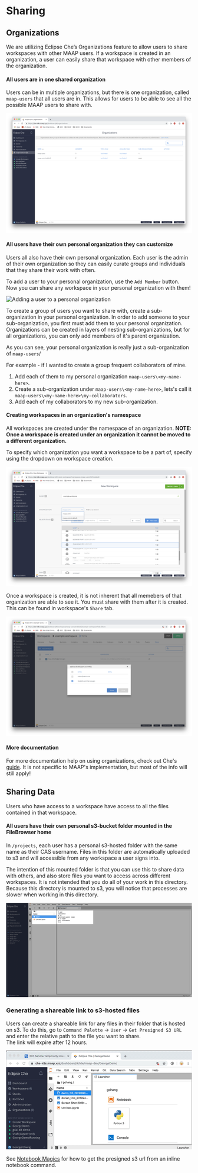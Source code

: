 # Sharing

## Organizations

We are utilizing Eclipse Che’s Organizations feature to allow users to share workspaces 
with other MAAP users. If a workspace is created in an organization, a user can easily
share that workspace with other members of the organization. 

#### All users are in one shared organization

Users can be in multiple organizations, but there is one organization, called `maap-users` that
all users are in. This allows for users to be able to see all the possible MAAP users to
share with.

![User's organizations](./images/my_orgs.png)

#### All users have their own personal organization they can customize

Users all also have their own personal organization. Each user is the admin of their
own organization so they can easily curate groups and individuals that they share their
work with often. 

To add a user to your personal organization, use the `Add Member` button. Now you can share
any workspace in your personal organization with them!

![Adding a user to a personal organization](https://raw.github.com/MAAP-Project/maap-jupyter-ide/master/user_guides/images/add_user_to_my_org.png)

To create a group of users you want to share with, create a sub-organization in your
personal organization. In order to add someone to your sub-organization, you first must
add them to your personal organization. Organizations can be created in layers of
nesting sub-organizations, but for all organizations, you can only add members of
it's parent organization.

As you can see, your personal organization is really just a sub-organization of 
`maap-users`/

For example - if I wanted to create a group frequent collaborators of mine. 
1. Add each of them to my personal organization `maap-users\<my-name-here>`.
2. Create a sub-organization under `maap-users\<my-name-here>`, lets's call it
`maap-users\<my-name-here>\my-collaborators`.
3. Add each of my collaborators to my new sub-organization.


#### Creating workspaces in an organization's namespace

All workspaces are created under the namespace of an organization.
**NOTE: Once a workspace is created under an organization it cannot be moved to a 
different organization.**

To specify which organization you want a workspace to be a part of, specify using the
dropdown on workspace creation.

![Select organization in workspace creation](./images/create_workspace_in_org.png)

Once a workspace is created, it is not inherent that all memebers of that organization
are able to see it. You must share with them after it is created. This can be found in
workspace's `Share` tab.

![Share workspace with organization members](./images/share_my_workspace.png)


#### More documentation
For more documentation help on using organizations, check out Che's 
[guide](https://www.eclipse.org/che/docs/che-6/organizations.html). It is not specific
to MAAP's implementation, but most of the info will still apply!

## Sharing Data

Users who have access to a workspace have access to all the files contained in that workspace.

#### All users have their own personal s3-bucket folder mounted in the FileBrowser home

In `/projects`, each user has a personal s3-hosted folder with the same name as their CAS username.  Files in this 
folder are automatically uploaded to s3 and will accessible from any workspace a user signs into.

The intention of this mounted folder is that you can use this to share data with others, and also store files you
want to access across different workspaces. It is not intended that you do all of your work in this directory. Because
this directory is mounted to s3, you will notice that processes are slower when working in this directory.

![s3-hosted folder](./images/s3folder.png)

### Generating a shareable link to s3-hosted files

Users can create a shareable link for any files in their folder that is hosted on s3. To do this, go to 
`Command Palette` -> `User` -> `Get Presigned S3 URL` and enter the relative path to the file you want to share.  
The link will expire after 12 hours.

![s3-link-gif](./images/presignedurl.gif)

See [Notebook Magics](./notebook_magics.md) for how to get the presigned s3 url from an inline notebook command.

